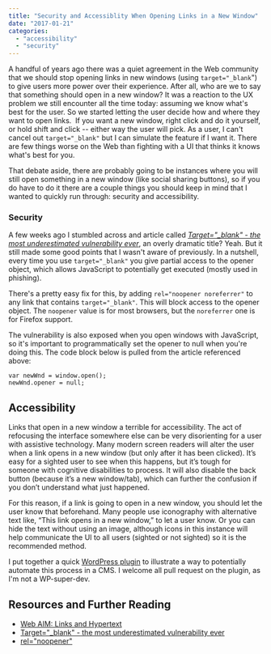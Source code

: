 ```yaml
---
title: "Security and Accessiblity When Opening Links in a New Window"
date: "2017-01-21"
categories: 
  - "accessibility"
  - "security"
---
```


A handful of years ago there was a quiet agreement in the Web community that we should stop opening links in new windows (using `target="_blank`") to give users more power over their experience. After all, who are we to say that something should open in a new window? It was a reaction to the UX problem we still encounter all the time today: assuming we know what's best for the user. So we started letting the user decide how and where they want to open links.  If you want a new window, right click and do it yourself, or hold shift and click -- either way the user will pick. As a user, I can't cancel out `target="_blank"` but I can simulate the feature if I want it. There are few things worse on the Web than fighting with a UI that thinks it knows what's best for you.

That debate aside, there are probably going to be instances where you will still open something in a new window (like social sharing buttons), so if you do have to do it there are a couple things you should keep in mind that I wanted to quickly run through: security and accessibility.

### Security

A few weeks ago I stumbled across and article called [_Target="\_blank" - the most underestimated vulnerability ever_](https://www.jitbit.com/alexblog/256-targetblank---the-most-underestimated-vulnerability-ever/), an overly dramatic title? Yeah. But it still made some good points that I wasn't aware of previously. In a nutshell, every time you use `target="_blank"` you give partial access to the opener object, which allows JavaScript to potentially get executed (mostly used in phishing).

There's a pretty easy fix for this, by adding `rel="noopener noreferrer"` to any link that contains `target="_blank"`. This will block access to the opener object. The `noopener` value is for most browsers, but the `noreferrer` one is for Firefox support.

The vulnerability is also exposed when you open windows with JavaScript, so it's important to programmatically set the opener to null when you're doing this. The code block below is pulled from the article referenced above:

```
var newWnd = window.open();
newWnd.opener = null;
```

## Accessibility

Links that open in a new window a terrible for accessibility. The act of refocusing the interface somewhere else can be very disorienting for a user with assistive technology. Many modern screen readers will alter the user when a link opens in a new window (but only after it has been clicked). It’s easy for a sighted user to see when this happens, but it’s tough for someone with cognitive disabilities to process. It will also disable the back button (because it’s a new window/tab), which can further the confusion if you don’t understand what just happened.

For this reason, if a link is going to open in a new window, you should let the user know that beforehand. Many people use iconography with alternative text like, “This link opens in a new window,” to let a user know. Or you can hide the text without using an image, although icons in this instance will help communicate the UI to all users (sighted or not sighted) so it is the recommended method.

I put together a quick [WordPress plugin](https://github.com/timwright12/wp-a11y-links) to illustrate a way to potentially automate this process in a CMS. I welcome all pull request on the plugin, as I'm not a WP-super-dev.

## Resources and Further Reading

- [Web AIM: Links and Hypertext](http://webaim.org/techniques/hypertext/hypertext_links)
- [Target="\_blank" - the most underestimated vulnerability ever](https://www.jitbit.com/alexblog/256-targetblank---the-most-underestimated-vulnerability-ever/)
- [rel="noopener"](https://mathiasbynens.github.io/rel-noopener/)
